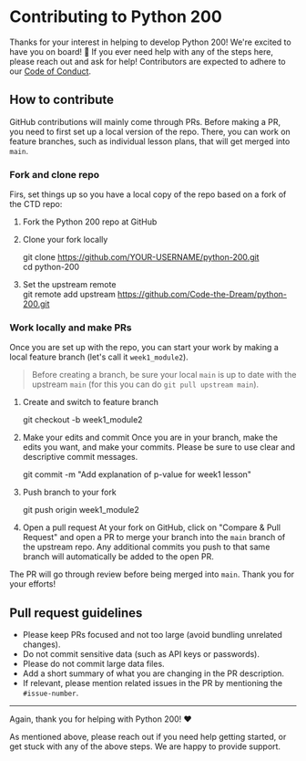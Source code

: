 # Contributing to Python 200
Thanks for your interest in helping to develop Python 200! We're excited to have you on board! :tada: If you ever need help with any of the steps here, please reach out and ask for help! Contributors are expected to adhere to our [Code of Conduct](CODE_OF_CONDUCT.md).

## How to contribute
GitHub contributions will mainly come through PRs. Before making a PR, you need to first set up a local version of the repo. There, you can work on feature branches, such as individual lesson plans, that will get merged into `main`. 

### Fork and clone repo
Firs, set things up so you have a local copy of the repo based on a fork of the CTD repo:
1. Fork the Python 200 repo at GitHub
2. Clone your fork locally 

    git clone https://github.com/YOUR-USERNAME/python-200.git    
    cd python-200

3. Set the upstream remote     
    git remote add upstream https://github.com/Code-the-Dream/python-200.git

### Work locally and make PRs
Once you are set up with the repo, you can start your work by making a local feature branch (let's call it `week1_module2`). 

> Before creating a branch, be sure your local `main` is up to date with the upstream `main` (for this you can do `git pull upstream main`).

1. Create and switch to feature branch

    git checkout -b week1_module2

2. Make your edits and commit
Once you are in your branch, make the edits you want, and make your commits. Please be sure to use clear and descriptive commit messages.

    git commit -m "Add explanation of p-value for week1 lesson"

3. Push branch to your fork 

    git push origin week1_module2

4. Open a pull request
At your fork on GitHub, click on "Compare & Pull Request" and open a PR to merge your branch into the `main` branch of the upstream repo. Any additional commits you push to that same branch will automatically be added to the open PR. 

The PR will go through review before being merged into `main`. Thank you for your efforts! 

## Pull request guidelines
- Please keep PRs focused and not too large (avoid bundling unrelated changes). 
- Do not commit sensitive data (such as API keys or passwords).
- Please do not commit large data files.
- Add a short summary of what you are changing in the PR description. 
- If relevant, please mention related issues in the PR by mentioning the `#issue-number`. 

---

Again, thank you for helping with Python 200! :heart:

As mentioned above, please reach out if you need help getting started, or get stuck with any of the above steps. We are happy to provide support.

